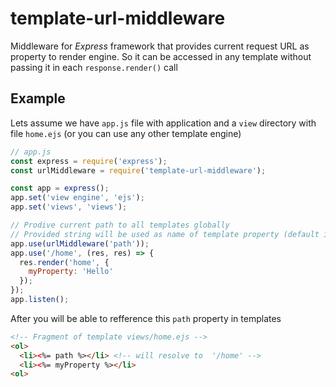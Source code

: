 # template-url-middleware
Middleware for *Express* framework that provides current request URL as property to render engine. So it can be accessed in any template without passing it in each `response.render()` call

## Example
Lets assume we have `app.js` file with application and a `view` directory with file `home.ejs` (or you can use any other template engine)
 
```js
// app.js 
const express = require('express');
const urlMiddleware = require('template-url-middleware');

const app = express();
app.set('view engine', 'ejs');
app.set('views', 'views');

// Prodive current path to all templates globally
// Provided string will be used as name of template property (default is 'path')
app.use(urlMiddleware('path'));
app.use('/home', (res, res) => {
  res.render('home', {
    myProperty: 'Hello'
  });
});
app.listen();
```
After you will be able to refference this `path` property in templates
```html
<!-- Fragment of template views/home.ejs -->
<ol>
  <li><%= path %></li> <!-- will resolve to  '/home' -->
  <li><%= myProperty %></li>
<ol>

```
